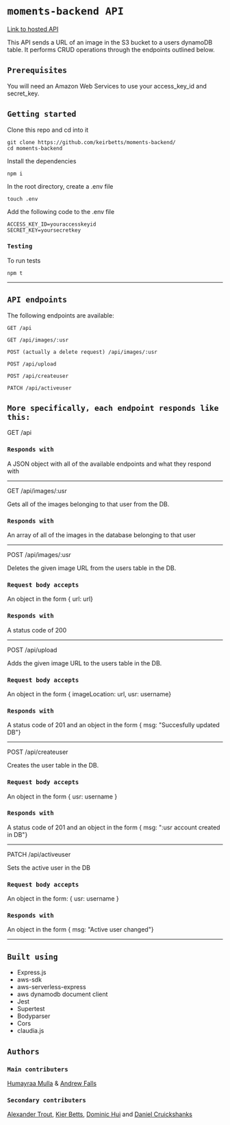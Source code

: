 # `moments-backend API`

[Link to hosted API](https://0cu7huuz9g.execute-api.eu-west-2.amazonaws.com/latest/api)

This API sends a URL of an image in the S3 bucket to a users dynamoDB table. It performs CRUD operations through the endpoints outlined below.

## `Prerequisites`

You will need an Amazon Web Services to use your access_key_id and secret_key.

## `Getting started`

Clone this repo and cd into it

```
git clone https://github.com/keirbetts/moments-backend/
cd moments-backend
```

Install the dependencies

```
npm i
```

In the root directory, create a .env file

```
touch .env
```

Add the following code to the .env file

```
ACCESS_KEY_ID=youraccesskeyid
SECRET_KEY=yoursecretkey
```

### `Testing`

To run tests

```
npm t
```

---

## `API endpoints`

The following endpoints are available:

```
GET /api

GET /api/images/:usr

POST (actually a delete request) /api/images/:usr

POST /api/upload

POST /api/createuser

PATCH /api/activeuser

```

## `More specifically, each endpoint responds like this:`

GET /api

### `Responds with`

A JSON object with all of the available endpoints and what they respond with

---

GET /api/images/:usr

Gets all of the images belonging to that user from the DB.

### `Responds with`

An array of all of the images in the database belonging to that user

---

POST /api/images/:usr

Deletes the given image URL from the users table in the DB.

### `Request body accepts`

An object in the form { url: url}

### `Responds with`

A status code of 200

---

POST /api/upload

Adds the given image URL to the users table in the DB.

### `Request body accepts`

An object in the form { imageLocation: url, usr: username}

### `Responds with`

A status code of 201 and an object in the form { msg: "Succesfully updated DB"}

---

POST /api/createuser

Creates the user table in the DB.

### `Request body accepts`

An object in the form { usr: username }

### `Responds with`

A status code of 201 and an object in the form { msg: ":usr account created in DB"}

---

PATCH /api/activeuser

Sets the active user in the DB

### `Request body accepts`

An object in the form: { usr: username }

### `Responds with`

An object in the form { msg: "Active user changed"}

---

## `Built using`

- Express.js
- aws-sdk
- aws-serverless-express
- aws dynamodb document client
- Jest
- Supertest
- Bodyparser
- Cors
- claudia.js

## `Authors`

### `Main contributers`

[Humayraa Mulla](https://github.com/Hy-M) & [Andrew Falls](https://github.com/Afalls89)

### `Secondary contributers`

[Alexander Trout](https://github.com/alexandertrout), [Kier Betts](https://github.com/keirbetts), [Dominic Hui](https://github.com/DominicH247) and [Daniel Cruickshanks](https://github.com/smegbot1)
